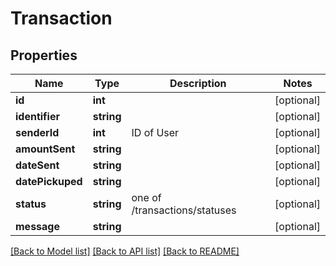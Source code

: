 # Transaction

## Properties
Name | Type | Description | Notes
------------ | ------------- | ------------- | -------------
**id** | **int** |  | [optional] 
**identifier** | **string** |  | [optional] 
**senderId** | **int** | ID of User | [optional] 
**amountSent** | **string** |  | [optional] 
**dateSent** | **string** |  | [optional] 
**datePickuped** | **string** |  | [optional] 
**status** | **string** | one of /transactions/statuses | [optional] 
**message** | **string** |  | [optional] 

[[Back to Model list]](../README.md#documentation-for-models) [[Back to API list]](../README.md#documentation-for-api-endpoints) [[Back to README]](../README.md)


